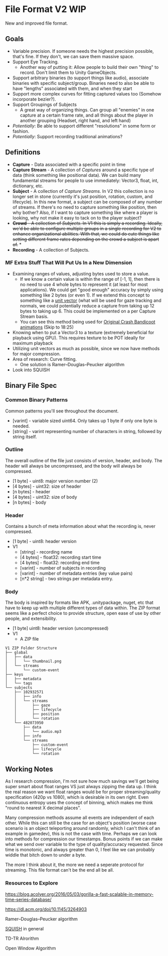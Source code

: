 # File Format V2 WIP

New and improved file format.  

## Goals

 * Variable precision. If someone needs the highest precision possible, that's fine. If they don't, we can save them massive space.
 * Support Eye Tracking.
   * Another way of putting it: Allow people to build their own "thing" to record. Don't limit them to Unity GameObjects.
 * Support arbitrary binaries (to support things like audio), associate binaries with specific subject/group. Binaries need to also be able to have "lengths" associated with them, and when they start
 * Support more complex curves for fitting captured values too (Somehow incorporate bezier?).
 * Support Groupings of Subjects
   * A great way of organizing things. Can group all "enemies" in one capture at a certain frame rate, and all things about the player in another grouping (Headset, right hand, and left hand)
 * *Potentially*: Be able to support different "resolutions" in some form or fashion.
 * *Potentially*: Support recording traditional animations?

## Definitions

* **Capture** - Data associated with a specific point in time
* **Capture Stream** - A collection of *Captures* around a specific type of data (think something like positional data). We can build many fundamental streams for people to use immediately: Vector3, float, int, dictionary, etc.
* **Subject** - A collection of *Capture Streams*. In V2 this collection is no longer set in stone (currently it's just position, rotation, custom, and lifecycle). In this new format, a subject can be composed of any number of streams. If there's no need to capture something like position, then why bother? Also, if I want to capture something like where a player is looking, why not make it easy to tack on to the player subject?
* ~~**Crowd** - A collection of *Subjects*. In V1 this is simply a recording. Ideally, we'd be able to configure multiple groups in a single recording for V2 to enhance organizational abilities. With that, we could do cute things like setting different frame rates depending on the crowd a subject is apart of.~~
  * 
* **Recording** - A collection of Subjects.

### MF Extra Stuff That Will Put Us In a New Dimension

* Examining ranges of values, adjusting bytes used to store a value.
  * If we know a certain value is within the range of [-1, 1], then there is no need to use 4 whole bytes to represent it (at least for most applications). We could get "good enough" accuracy by simply using something like 2 bytes (or even 1). If we extend this concept to something like a [unit vector](https://mathworld.wolfram.com/UnitVector.html#:~:text=A%20unit%20vector%20is%20a,as%20the%20(finite)%20vector%20.) (what will be used for gaze tracking and normals, we could potentially reduce a capture from taking up 12 bytes to taking up 6. This could be implemented on a per Capture Stream basis.
  * You can see this method being used for [Original Crash Bandicoot animations](https://www.youtube.com/watch?v=izxXGuVL21o) (Skip to 18:25)
* Knowing when to put a Vector3 to a texture (extremely beneficial for playback using GPU). This requires texture to be POT ideally for maximum playback
* Utilizing unit vectors as much as possible, since we now have methods for major compression.
* Area of research: Curve fitting.
  * One solution is Ramer–Douglas–Peucker algorithm
* Look into SQUISH

## Binary File Spec

### Common Binary Patterns

Common patterns you'll see throughout the document.

* [varint] - variable sized uint64. Only takes up 1 byte if only one byte is needed.
* [string] - varint representing number of characters in string, followed by string itself.

### Outline

The overall outline of the file just consists of version, header, and body. The header will always be uncompressed, and the body will always be compressed.

 * [1 byte]  - uint8: major version number (2)
 * [4 bytes] - uint32: size of header
 * [n bytes] - header
 * [4 bytes] - uint32: size of body
 * [n bytes] - body

### Header

Contains a bunch of meta information about what the recording is, never compressed.

* [1 byte] - uint8: header version
* V1
  * [string]  - recording name
  * [4 bytes] - float32: recording start time
  * [4 bytes] - float32: recording end time
  * [varint]  - number of subjects in recording
  * [varint] - number of metadata entries (key value pairs)
  * [n*2 string] - two strings per metadata entry.

### Body

The body is inspired by formats like APK, .unitypackage, nuget, etc that have to keep up with multiple different types of data within. The ZIP format seems like a perfect choice to provide structure, open ease of use by other people, and extensibility. 

* [1 byte] uint8: header version (uncompressed)
* V1
  * A ZIP file

```
V1 ZIP Folder Structure
├── global
│   ├── data
│   │   └── thumbnail.png
│   └── streams
│       └── custom-event
├── keys
│   ├── metadata
│   └── tags
└── subjects
    ├── 102932571
    │   ├── info
    │   └── streams
    │       ├── gaze
    │       ├── lifecycle
    │       ├── position
    │       └── rotation
    └── 482073950
        ├── data
        │   └── audio.mp3
        ├── info
        └── streams
            ├── custom-event
            ├── lifecycle
            └── rotation
```

## Working Notes

As I research compression, I'm not sure how much savings we'll get being super smart about float ranges VS just always zipping the data up. I think the real reason we want float ranges would be for proper streaming/quality specification (420p vs 1080), which is desirable in its own right. Even continuous entropy uses the concept of binning, which makes me think "round to nearest X decimal places". 

Many compression methods assume all events are independent of each other. While this can still be the case for an object's position (worse case scenario is an object teleporting around randomly, which I can't think of an example in gamedev), this is not the case with time. Perhaps we can look into methods for compression our timestamps. Bonus points if we can make what we send over variable to the type of quality/accuracy requested. Since time is monotonic, and always greater than 0, I feel like we can probably widdle that bitch down to under a byte.

The more I think about it, the more we need a seperate protocol for streaming. This file format can't be the end all be all.

### Resources to Explore

https://blog.acolyer.org/2016/05/03/gorilla-a-fast-scalable-in-memory-time-series-database/

https://dl.acm.org/doi/10.1145/3264903

Ramer–Douglas–Peucker algorithm

[SQUISH](http://www.cs.albany.edu/~jhh/publications/muckell.com.geo10.squish.pdf) in general

TD-TR Alrorithm

Open Window Algorithm